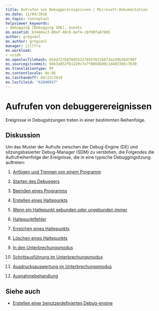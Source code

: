 ```yaml
---
title: Aufrufen von Debuggerereignissen | Microsoft-Dokumentation
ms.date: 11/04/2016
ms.topic: conceptual
helpviewer_keywords:
- debugging [Debugging SDK], events
ms.assetid: b3440ac3-80af-40c6-bef4-cbf00fa67885
author: gregvanl
ms.author: gregvanl
manager: jillfra
ms.workload:
- vssdk
ms.openlocfilehash: 6b4a727b078d55227b557621b673ea39b36d790f
ms.sourcegitcommit: 94b3a052fb1229c7e7f8804b09c1d403385c7630
ms.translationtype: MT
ms.contentlocale: de-DE
ms.lasthandoff: 04/23/2019
ms.locfileid: "62890917"
---
```

# <a name="call-debugger-events"></a>Aufrufen von debuggerereignissen
Ereignisse in Debugsitzungen treten in einer bestimmten Reihenfolge.

## <a name="discussion"></a>Diskussion
 Um das Muster der Aufrufe zwischen der Debug-Engine (DE) und sitzungsbasierter Debug-Manager (SDM) zu verstehen, die Folgendes die Aufrufreihenfolge der Ereignisse, die in eine typische Debuggingsitzung auftreten:

1. [Anfügen und Trennen von einem Programm](../../extensibility/debugger/attaching-and-detaching-to-a-program.md)

2. [Starten des Debuggers](../../extensibility/debugger/launching-the-debugger.md)

3. [Beenden eines Programms](../../extensibility/debugger/terminating-a-program.md)

4. [Erstellen eines Haltepunkts](../../extensibility/debugger/creating-a-breakpoint.md)

5. [Wenn ein Haltepunkt gebunden oder ungebunden immer](../../extensibility/debugger/when-a-breakpoint-binds-or-becomes-unbound.md)

6. [Haltepunktfehler](../../extensibility/debugger/breakpoint-errors.md)

7. [Erreichen eines Haltepunkts](../../extensibility/debugger/hitting-a-breakpoint.md)

8. [Löschen eines Haltepunkts](../../extensibility/debugger/deleting-a-breakpoint.md)

9. [In den Unterbrechungsmodus](../../extensibility/debugger/entering-break-mode.md)

10. [Schrittausführung im Unterbrechungsmodus](../../extensibility/debugger/stepping-in-break-mode.md)

11. [Ausdrucksauswertung im Unterbrechungsmodus](../../extensibility/debugger/expression-evaluation-in-break-mode.md)

12. [Ausnahmebehandlung](../../extensibility/debugger/exception-handling-visual-studio-sdk.md)

## <a name="see-also"></a>Siehe auch
- [Erstellen einer benutzerdefinierten Debug-engine](../../extensibility/debugger/creating-a-custom-debug-engine.md)